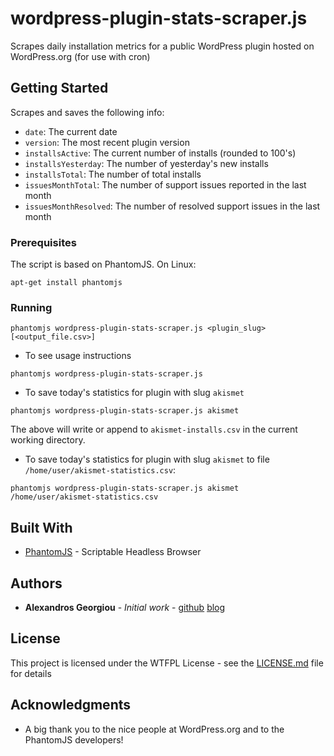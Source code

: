 # wordpress-plugin-stats-scraper.js

Scrapes daily installation metrics for a public WordPress plugin hosted on WordPress.org (for use with cron)

## Getting Started

Scrapes and saves the following info:

- `date`: The current date
- `version`: The most recent plugin version
- `installsActive`: The current number of installs (rounded to 100's)
- `installsYesterday`: The number of yesterday's new installs 
- `installsTotal`: The number of total installs
- `issuesMonthTotal`: The number of support issues reported in the last month
- `issuesMonthResolved`: The number of resolved support issues in the last month


### Prerequisites

The script is based on PhantomJS. On Linux:

```
apt-get install phantomjs
```

### Running

```
phantomjs wordpress-plugin-stats-scraper.js <plugin_slug> [<output_file.csv>]
```

* To see usage instructions

```
phantomjs wordpress-plugin-stats-scraper.js
```

* To save today's statistics for plugin with slug `akismet`

```
phantomjs wordpress-plugin-stats-scraper.js akismet
```

The above will write or append to `akismet-installs.csv` in the current working directory.

* To save today's statistics for plugin with slug `akismet` to file `/home/user/akismet-statistics.csv`:

```
phantomjs wordpress-plugin-stats-scraper.js akismet /home/user/akismet-statistics.csv
```

## Built With

* [PhantomJS](http://phantomjs.org/) - Scriptable Headless Browser

## Authors

* **Alexandros Georgiou** - *Initial work* - [github](https://github.com/alex-georgiou) [blog](https://alexgeorgiou.gr)

## License

This project is licensed under the WTFPL License - see the [LICENSE.md](LICENSE.md) file for details

## Acknowledgments

* A big thank you to the nice people at WordPress.org and to the PhantomJS developers!

